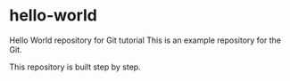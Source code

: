 # hello-world
Hello World repository for Git tutorial
This is an example repository for the Git.

This repository is built step by step.
